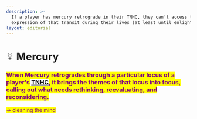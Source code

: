 ```yaml
---
description: >-
  If a player has mercury retrograde in their TNHC, they can't access the full
  expression of that transit during their lives (at least until enlightenment).
layout: editorial
---
```


# ☿ Mercury

### <mark style="color:purple;">When Mercury retrogrades through a particular locus of a player's</mark> [TNHC](../the-hubble-chart-thc/birth-chart/)<mark style="color:purple;">, it brings the themes of that locus into focus, calling out what needs rethinking, reevaluating, and reconsidering.</mark>

<mark style="color:purple;">-> cleaning the mind</mark>
